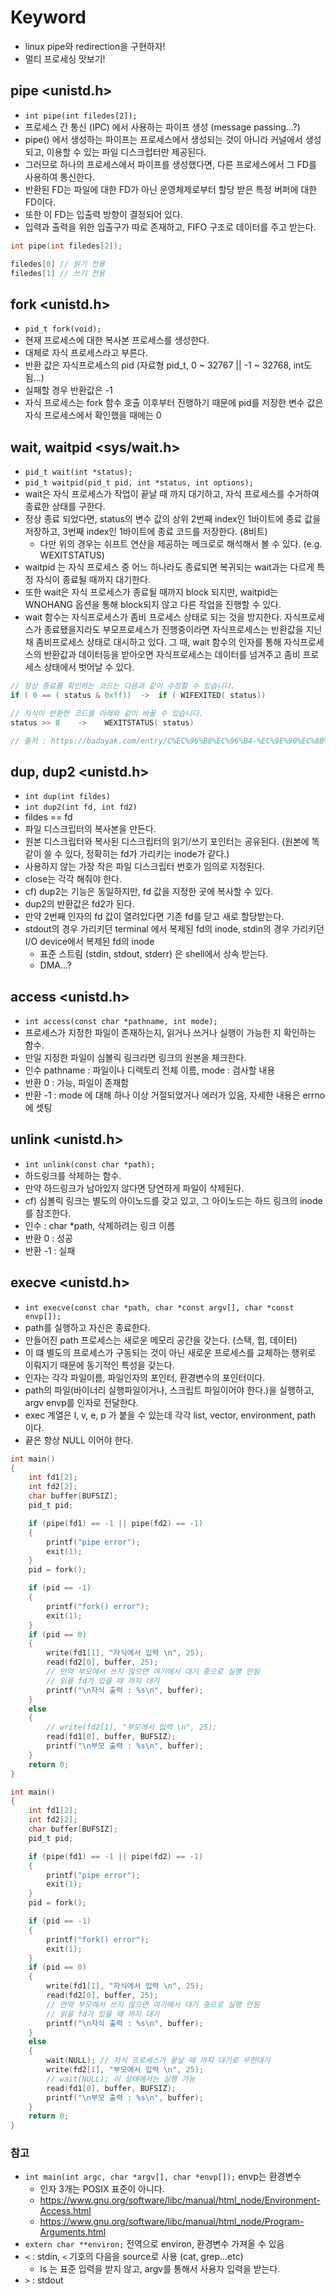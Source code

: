 # Keyword

- linux pipe와 redirection을 구현하자!
- 멀티 프로세싱 맛보기!

## pipe <unistd.h>

- `int pipe(int filedes[2]);`
- 프로세스 간 통신 (IPC) 에서 사용하는 파이프 생성 (message passing...?)
- pipe() 에서 생성하는 파이프는 프로세스에서 생성되는 것이 아니라 커널에서 생성되고, 이용할 수 있는 파일 디스크럽터만 제공된다.
- 그러므로 하나의 프로세스에서 파이프를 생성했다면, 다른 프로세스에서 그 FD를 사용하여 통신한다.
- 반환된 FD는 파일에 대한 FD가 아닌 운영체제로부터 할당 받은 특정 버퍼에 대한 FD이다.
- 또한 이 FD는 입출력 방향이 결정되어 있다.
- 입력과 출력을 위한 입출구가 따로 존재하고, FIFO 구조로 데이터를 주고 받는다.

```C
int pipe(int filedes[2]);

filedes[0] // 읽기 전용
filedes[1] // 쓰기 전용
```

## fork <unistd.h>

- `pid_t fork(void);`
- 현재 프로세스에 대한 복사본 프로세스를 생성한다.
- 대체로 자식 프로세스라고 부른다.
- 반환 값은 자식프로세스의 pid (자료형 pid_t, 0 ~ 32767 || -1 ~ 32768, int도 됨...)
- 실패할 경우 반환값은 -1
- 자식 프로세스는 fork 함수 호출 이후부터 진행하기 때문에 pid를 저장한 변수 값은 자식 프로세스에서 확인했을 때에는 0

## wait, waitpid <sys/wait.h>

- `pid_t wait(int *status);`
- `pid_t waitpid(pid_t pid, int *status, int options);`
- wait은 자식 프로세스가 작업이 끝날 때 까지 대기하고, 자식 프로세스를 수거하여 종료한 상태를 구한다.
- 정상 종료 되었다면, status의 변수 값의 상위 2번째 index인 1바이트에 종료 값을 저장하고, 3번째 index인 1바이트에 종료 코드를 저장한다. (8비트)
  - 다만 위의 경우는 쉬프트 연산을 제공하는 메크로로 해석해서 볼 수 있다. (e.g. WEXITSTATUS)
- waitpid 는 자식 프로세스 중 어느 하나라도 종료되면 복귀되는 wait과는 다르게 특정 자식이 종료될 때까지 대기한다.
- 또한 wait은 자식 프로세스가 종료될 때까지 block 되지만, waitpid는 WNOHANG 옵션을 통해 block되지 않고 다른 작업을 진행할 수 있다.
- wait 함수는 자식프로세스가 좀비 프로세스 상태로 되는 것을 방지한다. 자식프로세스가 종료됐을지라도 부모프로세스가 진행중이라면 자식프로세스는 반환값을 지닌채 좀비프로세스 상태로 대시하고 있다. 그 때, wait 함수의 인자를 통해 자식프로세스의 반환값과 데이터등을 받아오면 자식프로세스는 데이터를 넘겨주고 좀비 프로세스 상태에서 벗어날 수 있다.

```C
// 정상 종료를 확인하는 코드는 다음과 같이 수정할 수 있습니다.
if ( 0 == ( status & 0xff))  ->  if ( WIFEXITED( status))

// 자식이 반환한 코드를 아래와 같이 바꿀 수 있습니다.
status >> 8    ->    WEXITSTATUS( status)

// 출처 : https://badayak.com/entry/C%EC%96%B8%EC%96%B4-%EC%9E%90%EC%8B%9D-%ED%94%84%EB%A1%9C%EC%84%B8%EC%8A%A4%EA%B0%80-%EC%A2%85%EB%A3%8C%EB%90%A0-%EB%95%8C%EA%B9%8C%EC%A7%80-%EB%8C%80%EA%B8%B0-%ED%95%A8%EC%88%98-wait
```

## dup, dup2 <unistd.h>

- `int dup(int fildes)`
- `int dup2(int fd, int fd2)`
- fildes == fd
- 파일 디스크립터의 복사본을 만든다.
- 원본 디스크립터와 복사된 디스크립터의 읽기/쓰기 포인터는 공유된다. (원본에 똑같이 쓸 수 있다, 정확히는 fd가 가리키는 inode가 같다.)
- 사용하지 않는 가장 작은 파일 디스크립터 번호가 임의로 지정된다.
- close는 각각 해줘야 한다.
- cf) dup2는 기능은 동일하지만, fd 값을 지정한 곳에 복사할 수 있다.
- dup2의 반환값은 fd2가 된다.
- 만약 2번째 인자의 fd 값이 열려있다면 기존 fd를 닫고 새로 할당받는다.
- stdout의 경우 가리키던 terminal 에서 복제된 fd의 inode, stdin의 경우 가리키던 I/O device에서 복제된 fd의 inode
  - 표준 스트림 (stdin, stdout, stderr) 은 shell에서 상속 받는다.
  - DMA...?

## access <unistd.h>

- `int access(const char *pathname, int mode);`
- 프로세스가 지정한 파일이 존재하는지, 읽거나 쓰거나 실행이 가능한 지 확인하는 함수.
- 만일 지정한 파일이 심볼릭 링크라면 링크의 원본을 체크한다.
- 인수 pathname : 파일이나 디렉토리 전체 이름, mode : 검사할 내용
- 반환 0 : 가능, 파일이 존재함
- 반환 -1 : mode 에 대해 하나 이상 거절되었거나 에러가 있음, 자세한 내용은 errno 에 셋팅

## unlink <unistd.h>

- `int unlink(const char *path);`
- 하드링크를 삭제하는 함수.
- 만약 하드링크가 남아있지 않다면 당연하게 파일이 삭제된다.
- cf) 심볼릭 링크는 별도의 아이노드를 갖고 있고, 그 아이노드는 하드 링크의 inode를 참조한다.
- 인수 : char \*path, 삭제하려는 링크 이름
- 반환 0 : 성공
- 반환 -1 : 실패

## execve <unistd.h>

- `int execve(const char *path, char *const argv[], char *const envp[]);`
- path를 실행하고 자신은 종료한다.
- 만들어진 path 프로세스는 새로운 메모리 공간을 갖는다. (스택, 힙, 데이터)
- 이 떄 별도의 프로세스가 구동되는 것이 아닌 새로운 프로세스를 교체하는 행위로 이뤄지기 때문에 동기적인 특성을 갖는다.
- 인자는 각각 파일이름, 파일인자의 포인터, 환경변수의 포인터이다.
- path의 파일(바이너리 실행파일이거나, 스크립트 파일이어야 한다.)을 실행하고, argv envp를 인자로 전달한다.
- exec 계열은 l, v, e, p 가 붙을 수 있는데 각각 list, vector, environment, path 이다.
- 끝은 항상 NULL 이어야 한다.

```C
int main()
{
	int fd1[2];
	int fd2[2];
	char buffer[BUFSIZ];
	pid_t pid;

	if (pipe(fd1) == -1 || pipe(fd2) == -1)
	{
		printf("pipe error");
		exit(1);
	}
	pid = fork();

	if (pid == -1)
	{
		printf("fork() error");
		exit(1);
	}
	if (pid == 0)
	{
		write(fd1[1], "자식에서 입력 \n", 25);
		read(fd2[0], buffer, 25);
		// 만약 부모에서 쓰지 않으면 여기에서 대기 중으로 실행 안됨
		// 읽을 fd가 있을 때 까지 대기
		printf("\n자식 출력 : %s\n", buffer);
	}
	else
	{
		// write(fd2[1], "부모에서 입력 \n", 25);
		read(fd1[0], buffer, BUFSIZ);
		printf("\n부모 출력 : %s\n", buffer);
	}
	return 0;
}
```

```C
int main()
{
	int fd1[2];
	int fd2[2];
	char buffer[BUFSIZ];
	pid_t pid;

	if (pipe(fd1) == -1 || pipe(fd2) == -1)
	{
		printf("pipe error");
		exit(1);
	}
	pid = fork();

	if (pid == -1)
	{
		printf("fork() error");
		exit(1);
	}
	if (pid == 0)
	{
		write(fd1[1], "자식에서 입력 \n", 25);
		read(fd2[0], buffer, 25);
		// 만약 부모에서 쓰지 않으면 여기에서 대기 중으로 실행 안됨
		// 읽을 fd가 있을 때 까지 대기
		printf("\n자식 출력 : %s\n", buffer);
	}
	else
	{
		wait(NULL); // 자식 프로세스가 끝날 때 까지 대기로 무한대기
		write(fd2[1], "부모에서 입력 \n", 25);
		// wait(NULL); 이 상태에서는 실행 가능
		read(fd1[0], buffer, BUFSIZ);
		printf("\n부모 출력 : %s\n", buffer);
	}
	return 0;
}
```

### 참고

- `int main(int argc, char *argv[], char *envp[]);` envp는 환경변수
  - 인자 3개는 POSIX 표준이 아니다.
  - https://www.gnu.org/software/libc/manual/html_node/Environment-Access.html
  - https://www.gnu.org/software/libc/manual/html_node/Program-Arguments.html
- `extern char **environ;` 전역으로 environ, 환경변수 가져올 수 있음
- `<` : stdin, `<` 기호의 다음을 source로 사용 (cat, grep...etc)
  - ls 는 표준 입력을 받지 않고, argv를 통해서 사용자 입력을 받는다.
- `>` : stdout
